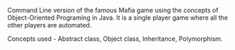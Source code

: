 Command Line version of the famous Mafia game using the concepts of Object-Oriented Programing in Java. It is a single player game where all the other players are automated.

Concepts used - 
Abstract class,
Object class,
Inheritance,
Polymorphism.
